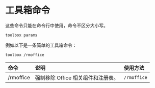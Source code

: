 # 工具箱命令

这些命令只能在命令行中使用，命令不区分大小写。

``` batch
toolbox params
```

例如以下是一条简单的工具箱命令：

``` batch
toolbox /rmoffice
```

| 命令 | 说明 | 使用方法 |
| :--     | :--     | :--       |
| /rmoffice         | 强制移除 Office 相关组件和注册表。 | `/rmoffice` |

